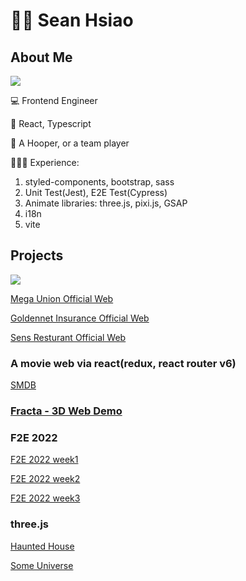 # ⛹🏻 Sean Hsiao

## About Me

<img src="https://media.giphy.com/media/JPsFUPp3vLS5q/giphy.gif" />

💻 Frontend Engineer

🔨 React, Typescript

🏀 A Hooper, or a team player

💁🏻‍♂️ Experience:

1. styled-components, bootstrap, sass
2. Unit Test(Jest), E2E Test(Cypress)
3. Animate libraries: three.js, pixi.js, GSAP
4. i18n
5. vite

## Projects

<img src="https://media.giphy.com/media/sAY5FnR55KpeU/giphy.gif" />

[Mega Union Official Web](https://www.megaunion-tw.com/tw)

[Goldennet Insurance Official Web](https://www.goldennet.com.tw/tw)

[Sens Resturant Official Web](https://www.senstw.com/tw)

### A movie web via react(redux, react router v6) 

[SMDB](https://github.com/lashawty/smdb)

### [Fracta - 3D Web Demo](https://github.com/lashawty/fracta)

### F2E 2022
[F2E 2022 week1](https://github.com/lashawty/f2e_2022_week1_sean)

[F2E 2022 week2](https://github.com/lashawty/f2e_2022_week2_sean)

[F2E 2022 week3](https://github.com/lashawty/f2e_2022_week3_sean)

### three.js
[Haunted House](https://haunted-house-beta-navy.vercel.app/)

[Some Universe](https://universe-xi.vercel.app/)


